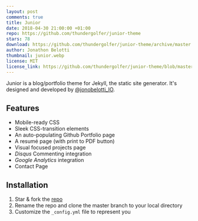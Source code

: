 ```yaml
---
layout: post
comments: true
title: Junior
date: 2018-04-30 21:00:00 +01:00
repo: https://github.com/thundergolfer/junior-theme
stars: 78
download: https://github.com/thundergolfer/junior-theme/archive/master.zip
author: Jonathon Belotti
thumbnail: junior.webp
license: MIT
license_link: https://github.com/thundergolfer/junior-theme/blob/master/LICENSE
---
```


Junior is a blog/portfolio theme for Jekyll, the static site generator. It's designed and developed by [@jonobelotti_IO](https://twitter.com/jonobelotti_IO).

## Features

* Mobile-ready CSS
* Sleek CSS-transition elements
* An auto-populating Github Portfolio page
* A resumé page (with print to PDF button)
* Visual focused projects page
* *Disqus* Commenting integration
* *Google Analytics* integration
* Contact Page

## Installation

1. Star & fork the [repo][repo]
2. Rename the repo and clone the master branch to your local directory
3. Customize the `_config.yml` file to represent you

[repo]: https://github.com/thundergolfer/junior-theme
